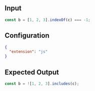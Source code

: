 
## Input
```javascript input
const b = [1, 2, 3].indexOf(c) === -1;
```

## Configuration
```json configuration
{
  "extension": "js"
}
```

## Expected Output
```javascript expected output
const b = ![1, 2, 3].includes(c);
```
